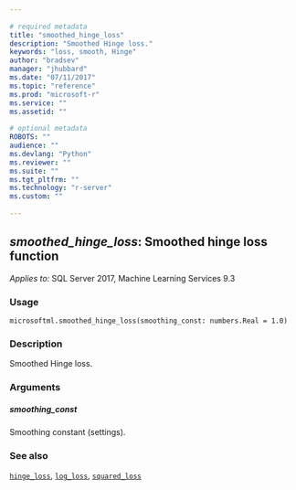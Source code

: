 ```yaml
--- 
 
# required metadata 
title: "smoothed_hinge_loss" 
description: "Smoothed Hinge loss." 
keywords: "loss, smooth, Hinge" 
author: "bradsev" 
manager: "jhubbard" 
ms.date: "07/11/2017" 
ms.topic: "reference" 
ms.prod: "microsoft-r" 
ms.service: "" 
ms.assetid: "" 
 
# optional metadata 
ROBOTS: "" 
audience: "" 
ms.devlang: "Python" 
ms.reviewer: "" 
ms.suite: "" 
ms.tgt_pltfrm: "" 
ms.technology: "r-server" 
ms.custom: "" 
 
---
```


## *smoothed_hinge_loss*: Smoothed hinge loss function


*Applies to:* SQL Server 2017, Machine Learning Services 9.3


### Usage



```
microsoftml.smoothed_hinge_loss(smoothing_const: numbers.Real = 1.0)
```




### Description

Smoothed Hinge loss.


### Arguments


##### smoothing_const

Smoothing constant (settings).


### See also

[`hinge_loss`](hinge_loss.md),
[`log_loss`](log_loss.md),
[`squared_loss`](squared_loss.md)

